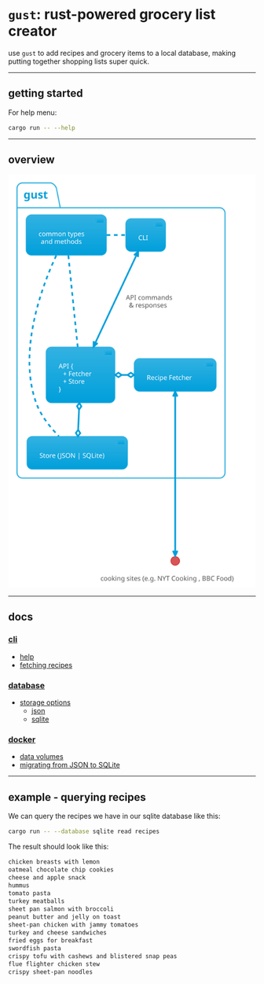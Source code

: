 # `gust`: rust-powered grocery list creator

use `gust` to add recipes and grocery items to a local database,
making putting together shopping lists super quick.

---
## getting started

For help menu:

```bash
cargo run -- --help    
```

---
## overview

![`gust` design diagram](./docs/diagrams/design.svg)

---
## docs

### [cli](./docs/cli.md)
- [help](./docs/cli.md#help)
- [fetching recipes](./docs/cli.md#fetching-recipes)

### [database](./docs/database.md)
- [storage options](./docs/database.md#storage-options)
  - [json](./docs/database.md#json)
  - [sqlite](./docs/database.md#sqlite)

### [docker](./docs/docker.md)
- [data volumes](./docker.md#creating-a-gust_data-volume)
- [migrating from JSON to SQLite](./docker.md#migrate-a-json-gust-store-to-sqlite)

---
## example - querying recipes

We can query the recipes we have in our sqlite database like this:

```bash
cargo run -- --database sqlite read recipes
```

The result should look like this:

```text
chicken breasts with lemon
oatmeal chocolate chip cookies
cheese and apple snack
hummus
tomato pasta
turkey meatballs
sheet pan salmon with broccoli
peanut butter and jelly on toast
sheet-pan chicken with jammy tomatoes
turkey and cheese sandwiches
fried eggs for breakfast
swordfish pasta
crispy tofu with cashews and blistered snap peas
flue flighter chicken stew
crispy sheet-pan noodles

```
